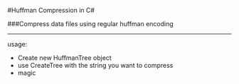 ﻿#Huffman Compression in C#

###Compress data files using regular huffman encoding

--------------

usage:
- Create new HuffmanTree object
- use CreateTree with the string you want to compress
- magic